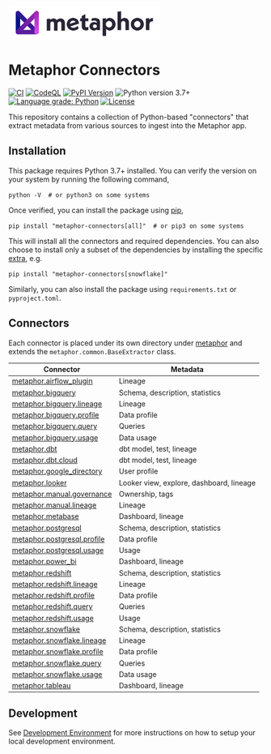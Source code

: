 <img src="./logo.png" width="300" />

# Metaphor Connectors

[![CI](https://github.com/MetaphorData/connectors/actions/workflows/ci.yml/badge.svg)](https://github.com/MetaphorData/connectors/actions/workflows/ci.yml)
[![CodeQL](https://github.com/MetaphorData/connectors/workflows/CodeQL/badge.svg)](https://github.com/MetaphorData/connectors/actions/workflows/codeql-analysis.yml)
[![PyPI Version](https://img.shields.io/pypi/v/metaphor-connectors)](https://pypi.org/project/metaphor-connectors/)
![Python version 3.7+](https://img.shields.io/badge/python-3.7%2B-blue)
[![Language grade: Python](https://img.shields.io/lgtm/grade/python/g/MetaphorData/connectors.svg?logo=lgtm&logoWidth=18)](https://lgtm.com/projects/g/MetaphorData/connectors/context:python)
[![License](https://img.shields.io/github/license/MetaphorData/connectors)](https://github.com/MetaphorData/connectors/blob/master/LICENSE)

This repository contains a collection of Python-based "connectors" that extract metadata from various sources to ingest into the Metaphor app.

## Installation

This package requires Python 3.7+ installed. You can verify the version on your system by running the following command,

```shell
python -V  # or python3 on some systems
```

Once verified, you can install the package using [pip](https://docs.python.org/3/installing/index.html),

```shell
pip install "metaphor-connectors[all]"  # or pip3 on some systems
```

This will install all the connectors and required dependencies. You can also choose to install only a subset of the dependencies by installing the specific [extra](https://packaging.python.org/tutorials/installing-packages/#installing-setuptools-extras), e.g.

```shell
pip install "metaphor-connectors[snowflake]"
```

Similarly, you can also install the package using `requirements.txt` or `pyproject.toml`.

## Connectors

Each connector is placed under its own directory under [metaphor](./metaphor) and extends the `metaphor.common.BaseExtractor` class.

| Connector                                                             | Metadata                                 |
|-----------------------------------------------------------------------|------------------------------------------|  
| [metaphor.airflow_plugin](metaphor/airflow_plugin/README.md)          | Lineage                                  |
| [metaphor.bigquery](metaphor/bigquery/README.md)                      | Schema, description, statistics          |
| [metaphor.bigquery.lineage](metaphor/bigquery/lineage/README.md)      | Lineage                                  |
| [metaphor.bigquery.profile](metaphor/bigquery/profile/README.md)      | Data profile                             |
| [metaphor.bigquery.query](metaphor/bigquery/query/README.md)          | Queries                                  |
| [metaphor.bigquery.usage](metaphor/bigquery/usage/README.md)          | Data usage                               |
| [metaphor.dbt](metaphor/dbt/README.md)                                | dbt model, test, lineage                 |
| [metaphor.dbt.cloud](metaphor/dbt/cloud/README.md)                    | dbt model, test, lineage                 |
| [metaphor.google_directory](metaphor/google_directory/README.md)      | User profile                             |
| [metaphor.looker](metaphor/looker/README.md)                          | Looker view, explore, dashboard, lineage |
| [metaphor.manual.governance](metaphor/manual/governance/README.md)    | Ownership, tags                          |
| [metaphor.manual.lineage](metaphor/manual/lineage/README.md)          | Lineage                                  |
| [metaphor.metabase](metaphor/metabase/README.md)                      | Dashboard, lineage                       |
| [metaphor.postgresql](metaphor/postgresql/README.md)                  | Schema, description, statistics          |
| [metaphor.postgresql.profile](metaphor/postgresql/profile/README.md)  | Data profile                             |
| [metaphor.postgresql.usage](metaphor/postgresql/usage/README.md)      | Usage                                    |
| [metaphor.power_bi](metaphor/power_bi/README.md)                      | Dashboard, lineage                       |
| [metaphor.redshift](metaphor/redshift/README.md)                      | Schema, description, statistics          |
| [metaphor.redshift.lineage](metaphor/redshift/lineage/README.md)      | Lineage                                  |
| [metaphor.redshift.profile](metaphor/redshift/profile/README.md)      | Data profile                             |
| [metaphor.redshift.query](metaphor/redshift/query/README.md)          | Queries                                  |
| [metaphor.redshift.usage](metaphor/redshift/usage/README.md)          | Usage                                    |
| [metaphor.snowflake](metaphor/snowflake/README.md)                    | Schema, description, statistics          |
| [metaphor.snowflake.lineage](metaphor/snowflake/lineage/README.md)    | Lineage                                  |
| [metaphor.snowflake.profile](metaphor/snowflake/profile/README.md)    | Data profile                             |
| [metaphor.snowflake.query](metaphor/snowflake/query/README.md)        | Queries                                  |
| [metaphor.snowflake.usage](metaphor/snowflake/usage/README.md)        | Data usage                               |
| [metaphor.tableau](metaphor/tableau/README.md)                        | Dashboard, lineage                       |

## Development

See [Development Environment](docs/develop.md) for more instructions on how to setup your local development environment.
